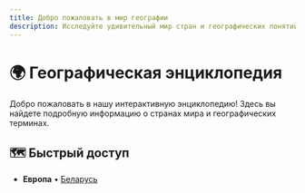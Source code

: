 ```yaml
---
title: Добро пожаловать в мир географии
description: Исследуйте удивительный мир стран и географических понятий
---
```


# 🌍 Географическая энциклопедия

Добро пожаловать в нашу интерактивную энциклопедию! Здесь вы найдете подробную информацию о странах мира и географических терминах.

## 🗺️ Быстрый доступ

<div class="grid cards" markdown>

- __Европа__ • [Беларусь](countries/france.md)

